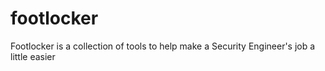 # footlocker
Footlocker is a collection of tools to help make a Security Engineer's job a little easier
